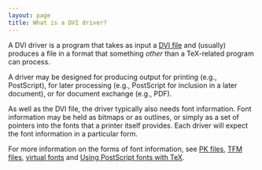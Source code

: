 ```yaml
---
layout: page
title: What is a DVI driver?
---
```


A DVI driver is a program that takes as input a
[DVI file](./FAQ-dvi.html)
and (usually) produces a file in a format that something _other_
than a TeX-related program can process.

A driver may be designed for producing output for printing (e.g.,
PostScript), for later processing (e.g., PostScript for inclusion in a later
document), or for document exchange (e.g., PDF).

As well as the DVI file, the driver typically also needs font
information.  Font information may be held as bitmaps or as outlines,
or simply as a set of pointers into the fonts that a printer itself
provides.  Each driver will expect the font information in a particular
form.

For more information on the forms of font information, see
[PK files](./FAQ-pk.html),
[TFM files](./FAQ-tfm.html),
[virtual fonts](./FAQ-virtualfonts.html)
and [Using PostScript fonts with TeX](./FAQ-usepsfont.html).

